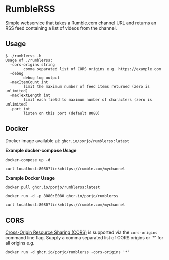 # RumbleRSS

Simple webservice that takes a Rumble.com channel URL and returns an RSS feed containing a list of videos from the channel.

## Usage

```
$ ./rumblerss -h
Usage of ./rumblerss:
  -cors-origins string
        comma separated list of CORS origins e.g. https://example.com
  -debug
        debug log output
  -maxItemCount int
        limit the maximum number of feed items returned (zero is unlimited)
  -maxTextLength int
        limit each field to maximum number of characters (zero is unlimited)
  -port int
        listen on this port (default 8080)
```

## Docker

Docker image available at: `ghcr.io/porjo/rumblerss:latest`

**Example docker-compose Usage**

```
docker-compose up -d

curl localhost:8080?link=https://rumble.com/mychannel
```

**Example Docker Usage**

```
docker pull ghcr.io/porjo/rumblerss:latest

docker run -d -p 8080:8080 ghcr.io/porjo/rumblerss

curl localhost:8080?link=https://rumble.com/mychannel
```

## CORS

[Cross-Origin Resource Sharing (CORS)](https://developer.mozilla.org/en-US/docs/Web/HTTP/CORS)  is supported via the `cors-origins` command line flag. Supply a comma separated list of CORS origins or '*' for all origins e.g.
```
docker run -d ghcr.io/porjo/rumblerss -cors-origins '*'
```